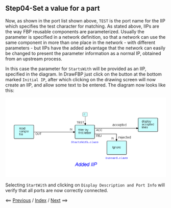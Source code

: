
<link href="../style.css" rel="stylesheet" type="text/css">

## Step04-Set a value for a part

Now, as shown in the port list shown above, `TEST` is the port name for the IIP which specifies the test character for matching. As stated above, IIPs are the way FBP reusable components are parameterized.  Usually the parameter is specified in a network definition, so that a network can use the same component in more than one place in the network - with different parameters - but IIPs have the added advantage that the network can easily be changed to present the parameter information as a normal IP, obtained from an upstream process.

In this case the parameter for `StartsWith` will be provided as an IIP, specified in the diagram.  In DrawFBP just click on the button at the bottom marked `Initial IP`, after which clicking on the drawing screen will now create an IIP, and allow some text to be entered.  The diagram now looks like this:

![Diagram with IIP](Step04.png)

Selecting `StartWith` and clicking on `Display Description and Port Info` will verify that all ports are now correctly connected.

<span class=middle> &lt;== <a href="../Step03/">  Previous</a> / <a href="https://github.com/jpaulm/fbp-tutorial-filter-file/"> Index</a> / <a href="../Step05/"> Next</a> ==&gt;</span>